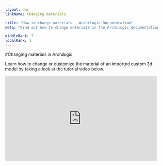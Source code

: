 ```yaml
---
layout: doc
linkName: Changing materials

title: "How to change materials - Archilogic Documentation"
meta: "Find out how to change materials in the Archilogic documentation section. Visit this page for more information."

middleRank: 7
localRank: 1
---
```


#Changing materials in Archilogic

Learn how to change or customize the material of an imported custom 3d model by taking a look at the tutorial video below.

<iframe src="https://player.vimeo.com/video/138953510" width="500" height="281" frameborder="0" webkitallowfullscreen mozallowfullscreen allowfullscreen></iframe>
